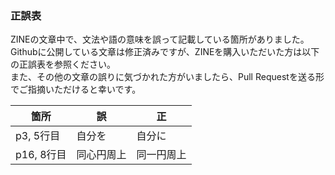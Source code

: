 ### 正誤表

ZINEの文章中で、文法や語の意味を誤って記載している箇所がありました。Githubに公開している文章は修正済みですが、ZINEを購入いただいた方は以下の正誤表を参照ください。  
また、その他の文章の誤りに気づかれた方がいましたら、Pull Requestを送る形でご指摘いただけると幸いです。

| 箇所  | 誤 | 正 |
| ------------- | ------------- | ------------- |
| p3, 5行目 | 自分を | 自分に |
| p16, 8行目  | 同心円周上  | 同一円周上 |
